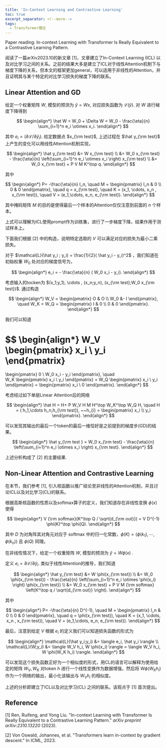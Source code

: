 ```yaml
---
title: 'In-Context Learning and Contrastive Learning'
toc: true
excerpt_separator: <!--more-->
tags: 		
  - Transformer理论
---
```




Paper reading: In-context Learning with Transformer Is Really Equivalent to a Contrastive Learning Pattern.

<!--more-->



阅读了一篇arXiv2023.10的新文章 [1]，文章建立了In-Context Learning (ICL) 以及对比学习之间的关系。之前的结果大多是建立了ICL对于线性Attention机制下与梯度下降的关系，但本文的框架更加general，可以适用于非线性的Attention，并且证明其与某个特定的对比学习损失的梯度下降的联系。



## Linear Attention and GD



给定一个权重矩阵 $W$, 模型的预测为 $\hat y = W x$, 对应损失函数为 $\mathcal{L}(\hat y)$. 对 $W$ 进行梯度下降得到


$$
\begin{align*}
\hat W = W_0 + \Delta W  = W_0  - \frac{\eta}{n}  \sum_{i=1}^n e_i \otimes x_i. 
\end{align*}
$$


其中 $e_i = (\partial \mathcal{L} / \partial \hat y_i )$. 给定数据点 $x_{\rm test}$, 上述过程在 $\hat y_{\rm test}$ 上产生的变化可以用线性Attention机制实现，


$$
\begin{align*}
\hat y_{\rm test} &= W x_{\rm test} \\
&= W_0 x_{\rm test} - \frac{\eta}{n} \left(\sum_{i=1}^n e_i \otimes x_i \right) x_{\rm test} \\
&= W_0 x_{\rm test} + P V M K^\top q.
\end{align*}
$$


其中


$$
\begin{align*}
P= -\frac{\eta}{n} I_n, \quad M = \begin{pmatrix}
I_n & 0 \\
0 & 0 
\end{pmatrix}, \quad q = x_{\rm test}, \quad K = (x_1, \cdots, x_n , x_{\rm test}), \quad V = (e_1,\cdots, e_n, e_{\rm test}).
\end{align*}
$$


其中掩码矩阵 $M$ 的目的是使得最后一个样本的Attention仅仅注意到前面的 $n$ 个样本。

上式可以理解为ICL使用prompt作为训练集，进行了一步梯度下降，结果作用于测试样本上。

下面我们根据 [2] 中的构造，说明特定选取的 $V$ 可以满足对应的损失为最小二乘损失。

对于 $\mathcal{L}(\hat y_i ; y_i) = \frac{1}{2}( \hat y_i - y_i)^2$ ，我们知道在初始权重 $W_0$ 处对应的梯度信号为，


$$
\begin{align*}
e_i = - \frac{\eta}{n} ( W_0 x_i - y_i).
\end{align*}
$$


考虑输入的tocken为 $(x_1;y_1), \cdots , (x_n;y_n), (x_{\rm test};W_0 x_{\rm test})$. 通过构造


$$
\begin{align*}
W_V = \begin{pmatrix}
O & O \\
W_0 &- I
\end{pmatrix}, \quad W_K = W_Q = \begin{pmatrix}
I & 0 \\
0 & 0
\end{pmatrix}.
\end{align*}
$$


我们可以知道


$$
\begin{align*}
W_V 
\begin{pmatrix}
x_i \\
y_i
\end{pmatrix}
=
\begin{pmatrix}
0 \\
W_0 x_i - y_i 
\end{pmatrix}, \quad  
W_K 
\begin{pmatrix}
x_i \\
y_i
\end{pmatrix} = W_Q 
\begin{pmatrix}
x_i \\
y_i
\end{pmatrix} = 
\begin{pmatrix}
x_i \\
0 
\end{pmatrix}.
\end{align*}
$$


考虑经过如下单层Linear Attention后的网络


$$
\begin{align*}
\hat H  = H+ P W_V H M H^\top W_K^\top W_Q H, \quad  H = ( h_1,\cdots h_n,h_{\rm test}), ~~h_{i} = 
\begin{pmatrix}
x_i \\
y_i
\end{pmatrix}.
\end{align*}
$$


可以发现其输出的最后一个token的最后一维恰好是之前提到的梯度步(GD)的结果。


$$
\begin{align*}
\hat y_{\rm test } = W_0 x_{\rm test} - \frac{\eta}{n} \left(\sum_{i=1}^n e_i \otimes x_i \right) x_{\rm test}.
\end{align*}
$$


上述分析构成了 [2] 的主要结果.



## Non-Linear Attention and Contrastive Learning

在本节，我们参考 [1], 引入核函数以推广结论至非线性的Attention机制，并且讨论ICL以及对比学习(CL)的联系。

根据高斯核函数的性质以及softmax算子的定义，我们知道存在非线性变换 $\phi(x)$ 使得


$$
\begin{align*}
V {\rm softmax}(K^\top Q / \sqrt{d_{\rm out}}) = V D^{-1} \phi(K)^\top  \phi(Q). 
\end{align*}
$$


其中 $D$ 为对角阵其对角元对应于 softmax 中的归一化常数，$\phi(K) = (\phi(k_1), \cdots , \phi(k_n))$ 且 $\phi(Q)$ 同理。

在非线性情况下，给定一个权重矩阵 $W$, 模型的预测为 $\hat y = W \phi(x)$ .

定义 $e_i = \partial \mathcal{L} / \partial \hat y_i$. 类似于线性Attention的推导，我们知道


$$
\begin{align*}
\hat y_{\rm test} &= W \phi(x_{\rm test}) \\
&= W_0 \phi(x_{\rm test}) - \frac{\eta}{n} \left(\sum_{i=1}^n e_i \otimes \phi(x_i) \right) \phi(x_{\rm test}) \\
&= W_0 x_{\rm test} + P V M {\rm softmax} \left(K^\top q / \sqrt{d_{\rm out}} \right).
\end{align*}
$$


其中


$$
\begin{align*}
P= -\frac{\eta}{n} D^{-1}, \quad M = \begin{pmatrix}
I_n & 0 \\
0 & 0 
\end{pmatrix}, \quad q = \phi(x_{\rm test}), \quad K = (x_1, \cdots, x_n , x_{\rm test}), \quad V = (e_1,\cdots, e_n, e_{\rm test}).
\end{align*}
$$




最后，注意到给定 $V$ 根据 $e_i$ 的定义我们可以知道损失函数的形式为


$$
\begin{align*}
\mathcal{L}(\hat y_i;y_i) &=  \langle e_i, \hat y_i \rangle  \\
\mathcal{L}(W;y_i) &= \langle W_V h_i, W \phi(x_i) \rangle = \langle W_V h_i, W \phi(W_K h_i) \rangle. 
\end{align*}
$$


可以发现这个损失函数正好为一个相似度的形式，用CL的语言可以解释为使用给定的矩阵 $W_V,W_K$ 对token $h$ 进行一个线性变换作为数据增强，然后将 $W \phi(W_K h_i)$ 作为一个网络的输出，最小化该输出与 $W_V h_i$ 的相似度。

上述的分析即建立了ICL以及对比学习(CL) 之间的联系。该观点于 [1] 首次提出。



## Reference 



[1]  Ren, Ruifeng, and Yong Liu. "In-context Learning with Transformer Is Really Equivalent to a Contrastive Learning Pattern." *arXiv preprint arXiv:2310.13220* (2023).

[2]  Von Oswald, Johannes, et al. "Transformers learn in-context by gradient descent." In ICML, 2023.

